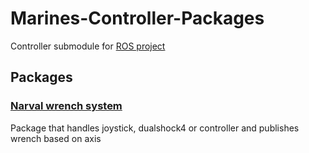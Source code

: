 # Marines-Controller-Packages
Controller submodule for [ROS project](https://github.com/PFlak/ROS2-MARINES)

## Packages

### [Narval wrench system](./narval_wrench_system/README.md)

Package that handles joystick, dualshock4 or controller and publishes wrench based on axis
